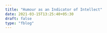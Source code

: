 ```yaml
---
title: "Humour as an Indicator of Intellect"
date: 2021-03-15T13:25:40+05:30
draft: false
type: "fblog"
---
```


